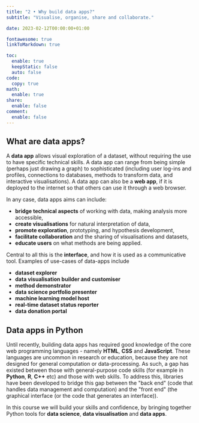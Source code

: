 ```yaml
---
title: "2 • Why build data apps?"
subtitle: "Visualise, organise, share and collaborate."

date: 2023-02-12T00:00:00+01:00

fontawesome: true
linkToMarkdown: true

toc:
  enable: true
  keepStatic: false
  auto: false
code:
  copy: true
math:
  enable: true
share:
  enable: false
comment:
  enable: false
---
```


## What are data apps?
A **data app** allows visual exploration of a dataset, without requiring the use to have specific technical skills. A data app can range from being simple (perhaps just drawing a graph) to sophisticated (including user log-ins and profiles, connections to databases, methods to transform data, and interactive visualisations). A data app can also be a **web app**, if it is deployed to the internet so that others can use it through a web browser.

In any case, data apps aims can include:
- **bridge technical aspects** of working with data, making analysis more accessible,
- **create visualisations** for natural interpretation of data,
- **promote exploration**, prototyping, and hypothesis development,
- **facilitate collaboration** and the sharing of visualisations and datasets,
- **educate users** on what methods are being applied.

Central to all this is the **interface**, and how it is used as a communicative tool. Examples of use-cases of data-apps include
- **dataset explorer** 
- **data visualisation builder and customiser**
- **method demonstrator**
- **data science portfolio presenter**
- **machine learning model host**
- **real-time dataset status reporter**
- **data donation portal**

## Data apps in Python
Until recently, building data apps has required good knowledge of the core web programming languages - namely **HTML**, **CSS** and **JavaScript**. These languages are uncommon in research or education, because they are not designed for general computation or data-processing. As such, a gap has existed between those with general-purpose code skills (for example in **Python**, **R**, **C++** etc) and those with web skills. To address this, libraries have been developed to bridge this gap between the "back end" (code that handles data management and computation) and the "front end" (the graphical interface (or the code that generates an interface)).

In this course we will build your skills and confidence, by bringing together Python tools for **data science**, **data visualisation** and **data apps**.
